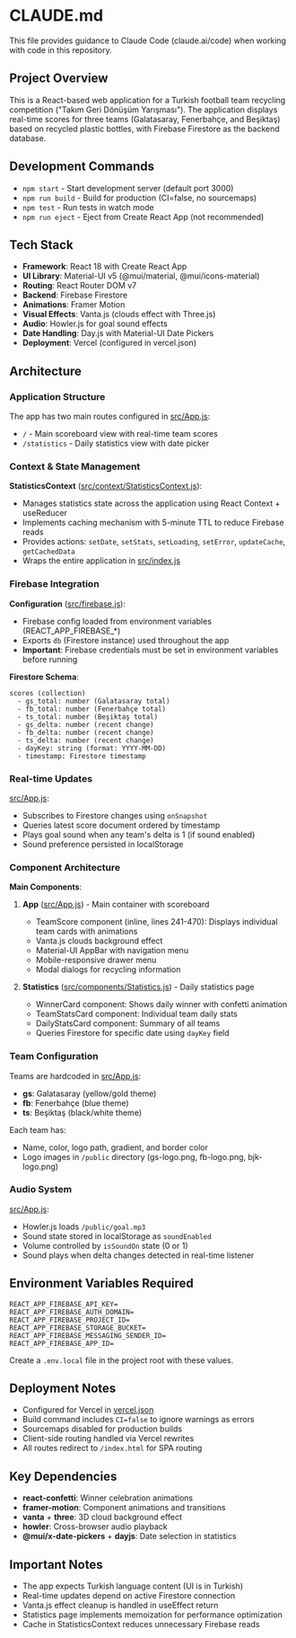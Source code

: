 # CLAUDE.md

This file provides guidance to Claude Code (claude.ai/code) when working with code in this repository.

## Project Overview

This is a React-based web application for a Turkish football team recycling competition ("Takım Geri Dönüşüm Yarışması"). The application displays real-time scores for three teams (Galatasaray, Fenerbahçe, and Beşiktaş) based on recycled plastic bottles, with Firebase Firestore as the backend database.

## Development Commands

- `npm start` - Start development server (default port 3000)
- `npm run build` - Build for production (CI=false, no sourcemaps)
- `npm test` - Run tests in watch mode
- `npm run eject` - Eject from Create React App (not recommended)

## Tech Stack

- **Framework**: React 18 with Create React App
- **UI Library**: Material-UI v5 (@mui/material, @mui/icons-material)
- **Routing**: React Router DOM v7
- **Backend**: Firebase Firestore
- **Animations**: Framer Motion
- **Visual Effects**: Vanta.js (clouds effect with Three.js)
- **Audio**: Howler.js for goal sound effects
- **Date Handling**: Day.js with Material-UI Date Pickers
- **Deployment**: Vercel (configured in vercel.json)

## Architecture

### Application Structure

The app has two main routes configured in [src/App.js](src/App.js):
- `/` - Main scoreboard view with real-time team scores
- `/statistics` - Daily statistics view with date picker

### Context & State Management

**StatisticsContext** ([src/context/StatisticsContext.js](src/context/StatisticsContext.js)):
- Manages statistics state across the application using React Context + useReducer
- Implements caching mechanism with 5-minute TTL to reduce Firebase reads
- Provides actions: `setDate`, `setStats`, `setLoading`, `setError`, `updateCache`, `getCachedData`
- Wraps the entire application in [src/index.js](src/index.js:22)

### Firebase Integration

**Configuration** ([src/firebase.js](src/firebase.js)):
- Firebase config loaded from environment variables (REACT_APP_FIREBASE_*)
- Exports `db` (Firestore instance) used throughout the app
- **Important**: Firebase credentials must be set in environment variables before running

**Firestore Schema**:
```
scores (collection)
  - gs_total: number (Galatasaray total)
  - fb_total: number (Fenerbahçe total)
  - ts_total: number (Beşiktaş total)
  - gs_delta: number (recent change)
  - fb_delta: number (recent change)
  - ts_delta: number (recent change)
  - dayKey: string (format: YYYY-MM-DD)
  - timestamp: Firestore timestamp
```

### Real-time Updates

[src/App.js](src/App.js:194-213):
- Subscribes to Firestore changes using `onSnapshot`
- Queries latest score document ordered by timestamp
- Plays goal sound when any team's delta is 1 (if sound enabled)
- Sound preference persisted in localStorage

### Component Architecture

**Main Components**:
1. **App** ([src/App.js](src/App.js)) - Main container with scoreboard
   - TeamScore component (inline, lines 241-470): Displays individual team cards with animations
   - Vanta.js clouds background effect
   - Material-UI AppBar with navigation menu
   - Mobile-responsive drawer menu
   - Modal dialogs for recycling information

2. **Statistics** ([src/components/Statistics.js](src/components/Statistics.js)) - Daily statistics page
   - WinnerCard component: Shows daily winner with confetti animation
   - TeamStatsCard component: Individual team daily stats
   - DailyStatsCard component: Summary of all teams
   - Queries Firestore for specific date using `dayKey` field

### Team Configuration

Teams are hardcoded in [src/App.js](src/App.js:242-264):
- **gs**: Galatasaray (yellow/gold theme)
- **fb**: Fenerbahçe (blue theme)
- **ts**: Beşiktaş (black/white theme)

Each team has:
- Name, color, logo path, gradient, and border color
- Logo images in `/public` directory (gs-logo.png, fb-logo.png, bjk-logo.png)

### Audio System

[src/App.js](src/App.js:72-86):
- Howler.js loads `/public/goal.mp3`
- Sound state stored in localStorage as `soundEnabled`
- Volume controlled by `isSoundOn` state (0 or 1)
- Sound plays when delta changes detected in real-time listener

## Environment Variables Required

```
REACT_APP_FIREBASE_API_KEY=
REACT_APP_FIREBASE_AUTH_DOMAIN=
REACT_APP_FIREBASE_PROJECT_ID=
REACT_APP_FIREBASE_STORAGE_BUCKET=
REACT_APP_FIREBASE_MESSAGING_SENDER_ID=
REACT_APP_FIREBASE_APP_ID=
```

Create a `.env.local` file in the project root with these values.

## Deployment Notes

- Configured for Vercel in [vercel.json](vercel.json)
- Build command includes `CI=false` to ignore warnings as errors
- Sourcemaps disabled for production builds
- Client-side routing handled via Vercel rewrites
- All routes redirect to `/index.html` for SPA routing

## Key Dependencies

- **react-confetti**: Winner celebration animations
- **framer-motion**: Component animations and transitions
- **vanta** + **three**: 3D cloud background effect
- **howler**: Cross-browser audio playback
- **@mui/x-date-pickers** + **dayjs**: Date selection in statistics

## Important Notes

- The app expects Turkish language content (UI is in Turkish)
- Real-time updates depend on active Firestore connection
- Vanta.js effect cleanup is handled in useEffect return
- Statistics page implements memoization for performance optimization
- Cache in StatisticsContext reduces unnecessary Firebase reads

